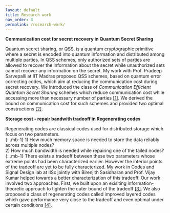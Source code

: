 ```yaml
---
layout: default
title: Research work
nav_order: 3
permalink: /research-work/
---
```


**Communication cost for secret recovery in Quantum Secret Sharing**

Quantum secret sharing, or QSS, is a quantum cryptographic primitive where a secret is encoded into quantum information and distributed among multiple parties.
In QSS schemes, only authorized sets of parties are allowed to recover the information about the secret while unauthorized sets cannot recover any information on the secret.
My work with Prof. Pradeep Sarvepalli at IIT Madras proposed QSS schemes, based on quantum error correcting codes, which aim at reducing the communication cost during secret recovery.
We introduced the class of _Communication Efficient Quantum Secret Sharing_ schemes which reduce communication cost while accessing more than necessary number of parties [[1]](https://journals.aps.org/pra/abstract/10.1103/PhysRevA.100.052313).
We derived the bound on communication cost for such schemes and provided two optimal constructions [[2]](https://ieeexplore.ieee.org/abstract/document/9674910/).

**Storage cost - repair bandwith tradeoff in Regenerating codes**

Regenerating codes are classical codes used for distributed storage which focus on two parameters.
<br>{: .mb-1} 1) How much memory space is needed to store the data reliably across multiple nodes?
<br> 2) How much bandwidth is needed while repairing one of the failed nodes?
<br>{: .mb-1} There exists a tradeoff between these two parameters whose extreme points had been characterized earlier.
However the interior points of the tradeoff are yet to be fully characterized.
My work in Codes and Signal Design lab at IISc jointly with Birenjith Sasidharan and Prof. Vijay Kumar helped towards a better characterization of this tradeoff.
Our work involved two approaches.
First, we built upon an exisiting information-theoretic approach to tighten the outer bound of the tradeoff [[3]](https://ieeexplore.ieee.org/abstract/document/6875270/).
We also proposed a class of regenerating codes called improved layered codes which gave performance very close to the tradeoff and even optimal under certain conditions [[4]](https://ieeexplore.ieee.org/abstract/document/7133121/).
